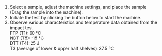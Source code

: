 1. Select a sample, adjust the machine settings, and place the sample (Drag the sample into the machine).<br>
2. Initiate the test by clicking the button below to start the machine.<br>
3. Observe various characteristics and temperature data obtained from the impact test.<br>
FTP (T1): 90 ℃<br>
NDT (T5): -15 ℃<br>
DTT (T4): 25 J<br>
T3 (average of lower & upper half shelves): 37.5 ℃

